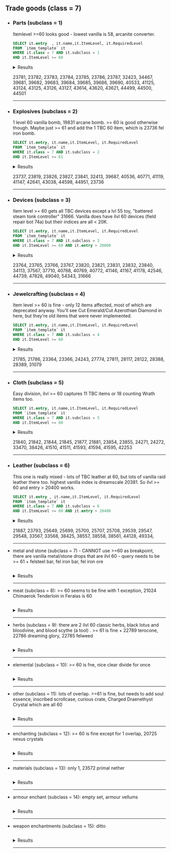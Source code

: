 ## Trade goods (class = 7)
  - ### Parts (subclass = 1)
    Itemlevel >=60 looks good - lowest vanilla is 58, arcanite converter.

    ```SQL
    SELECT it.entry  , it.name,it.ItemLevel, it.RequiredLevel
    FROM `item_template` it
    WHERE it.class = 7 AND it.subclass = 1
    AND it.ItemLevel >= 60
    ```

    <details>
    <summary>Results</summary>
  
    ---
    | entry | name | ItemLevel | RequiredLevel | 
    | ---: | --- | ---: | ---: | 
    | 23781 | Elemental Blasting Powder | 60 | 0 | 
    | 23782 | Fel Iron Casing | 60 | 0 | 
    | 23783 | Handful of Fel Iron Bolts | 60 | 0 | 
    | 23784 | Adamantite Frame | 65 | 0 | 
    | 23785 | Hardened Adamantite Tube | 70 | 0 | 
    | 23786 | Khorium Power Core | 70 | 0 | 
    | 23787 | Felsteel Stabilizer | 70 | 0 | 
    | 32423 | Icy Blasting Primers | 68 | 0 | 
    | 34467 | Test Handful of Fel Iron Bolts | 60 | 0 | 
    | 39681 | Handful of Cobalt Bolts | 71 | 0 | 
    | 39682 | Overcharged Capacitor | 70 | 0 | 
    | 39683 | Froststeel Tube | 70 | 0 | 
    | 39684 | Hair Trigger | 71 | 0 | 
    | 39685 | Indestructible Frame | 80 | 0 | 
    | 39686 | Neo-Dynamic Gear Assembly | 70 | 0 | 
    | 39690 | Volatile Blasting Trigger | 72 | 0 | 
    | 40533 | Walnut Stock | 80 | 0 | 
    | 41125 | zzOLD | 71 | 0 | 
    | 43124 | Ethereal Ink | 60 | 0 | 
    | 43125 | Darkflame Ink | 60 | 0 | 
    | 43126 | Ink of the Sea | 70 | 0 | 
    | 43127 | Snowfall Ink | 70 | 0 | 
    | 43614 | Broken Wrath Elixir | 80 | 0 | 
    | 43620 | Broken Spellpower Elixir | 80 | 0 | 
    | 43621 | Broken Noggenfogger Elixir | 80 | 0 | 
    | 44499 | Salvaged Iron Golem Parts | 80 | 0 | 
    | 44500 | Elementium-plated Exhaust Pipe | 80 | 0 | 
    | 44501 | Goblin-machined Piston | 80 | 0 | 

    </details>
    
    23781, 23782, 23783, 23784, 23785, 23786, 23787, 32423, 34467, 39681, 39682, 39683, 39684, 39685, 39686, 39690, 40533, 41125, 43124, 43125, 43126, 43127, 43614, 43620, 43621, 44499, 44500, 44501
    
    <hr>

  - ### Explosives (subclass = 2)
    1 level 60 vanilla bomb, 19831 arcane bomb. >= 60 is good otherwise though. Maybe just >= 61 and add the 1 TBC 60 item, which is 23736 fel iron bomb.

    ```SQL
    SELECT it.entry, it.name,it.ItemLevel, it.RequiredLevel
    FROM `item_template` it
    WHERE it.class = 7 AND it.subclass = 2
    AND it.ItemLevel >= 61
    ```

    <details>
    <summary>Results</summary>
  
    | entry | name | ItemLevel | RequiredLevel | 
    | ---: | --- | ---: | ---: | 
    | 23737 | Adamantite Grenade | 65 | 0 | 
    | 23819 | Elemental Seaforium Charge | 70 | 0 | 
    | 23826 | The Bigger One | 65 | 0 | 
    | 23827 | Super Sapper Charge | 68 | 0 | 
    | 23841 | Gnomish Flame Turret | 70 | 0 | 
    | 32413 | Frost Grenade | 65 | 0 | 
    | 39687 | Saronite Grenade | 75 | 0 | 
    | 40536 | Explosive Decoy | 80 | 0 | 
    | 40771 | Cobalt Frag Bomb | 71 | 0 | 
    | 41119 | Saronite Bomb | 75 | 0 | 
    | 41147 | Barrel o' Fun | 80 | 0 | 
    | 42641 | Global Thermal Sapper Charge | 75 | 0 | 
    | 43038 | The Naked Bomb | 75 | 0 | 
    | 44598 | Shrapnel Grenade | 75 | 0 | 
    | 44951 | Box of Bombs | 75 | 0 | 

    </details>
    
    23737, 23819, 23826, 23827, 23841, 32413, 39687, 40536, 40771, 41119, 41147, 42641, 43038, 44598, 44951, 23736

    <hr>
    
  - ### Devices (subclass = 3)
    Item level >= 60 gets all TBC devices except a lvl 55 toy, "battered steam tonk controller" 31666. Vanilla does have ilvl 60 devices (field repair bot 74a) but their indices are all < 20K.

    ```SQL
    SELECT it.entry, it.name,it.ItemLevel, it.RequiredLevel
    FROM `item_template` it
    WHERE it.class = 7 AND it.subclass = 3
    AND it.ItemLevel >= 60 AND it.entry > 20000
    ```

    <details>
    <summary>Results</summary>
  
    ---
    | entry | name | ItemLevel | RequiredLevel | 
    | ---: | --- | ---: | ---: | 
    | 23764 | Adamantite Scope | 67 | 55 | 
    | 23765 | Khorium Scope | 72 | 55 | 
    | 23766 | Stabilized Eternium Scope | 75 | 60 | 
    | 23767 | Crashin' Thrashin' Robot | 60 | 0 | 
    | 23820 | Critter Enlarger | 65 | 0 | 
    | 23821 | Zapthrottle Mote Extractor | 61 | 0 | 
    | 23831 | Goblin Tonk Controller | 65 | 0 | 
    | 23832 | Gnomish Tonk Controller | 65 | 0 | 
    | 23840 | Remote Mail Terminal | 67 | 0 | 
    | 34113 | Field Repair Bot 110G | 70 | 0 | 
    | 37567 | Healing Injector Kit | 80 | 0 | 
    | 37710 | Crashin' Thrashin' Racer Controller | 60 | 0 | 
    | 40768 | MOLL-E | 80 | 0 | 
    | 40769 | Scrapbot Construction Kit | 80 | 0 | 
    | 40772 | Gnomish Army Knife | 71 | 0 | 
    | 41146 | Sun Scope | 75 | 70 | 
    | 41167 | Heartseeker Scope | 80 | 70 | 
    | 41178 | ZX-5103 Mechanical Suit | 85 | 80 | 
    | 42546 | Mana Injector Kit | 80 | 0 | 
    | 44739 | Diamond-cut Refractor Scope | 75 | 70 | 
    | 47828 | Goblin Beam Welder | 80 | 0 | 
    | 49040 | Jeeves | 200 | 0 | 
    | 54343 | Blue Crashin' Thrashin' Racer Controller | 60 | 0 | 
  
    </details>
    
    23764, 23765, 23766, 23767, 23820, 23821, 23831, 23832, 23840, 34113, 37567, 37710, 40768, 40769, 40772, 41146, 41167, 41178, 42546, 44739, 47828, 49040, 54343, 31666

    <hr>
    
  - ### Jewelcrafting (subclass = 4)
    Item level >= 60 is fine - only 12 items affected, most of which are deprecated anyway. You'll see Cut Emerald/Cut Azerothian Diamond in here, but they're old items that were never implemented.

    ```SQL
    SELECT it.entry, it.name,it.ItemLevel, it.RequiredLevel
    FROM `item_template` it
    WHERE it.class = 7 AND it.subclass = 4
    AND it.ItemLevel >= 60
    ```

    <details>
    <summary>Results</summary>
  
    ---
    | entry | name | ItemLevel | RequiredLevel | 
    | ---: | --- | ---: | ---: | 
    | 21785 | Cut Emerald | 60 | 0 | 
    | 21786 | Cut Azerothian Diamond | 60 | 0 | 
    | 23364 | zzDEPRECATEDHeart of the Sky | 60 | 0 | 
    | 23366 | zzDEPRECATEDPerfect Diamond | 60 | 0 | 
    | 24243 | Adamantite Powder | 70 | 0 | 
    | 27774 | zzOLDMighty Blood Garnet | 60 | 0 | 
    | 27811 | zzOLDMighty Blood Garnet | 60 | 0 | 
    | 28117 | zzOLDBold Ornate Ruby | 60 | 0 | 
    | 28122 | zzOLDEnscribed Ornate Topaz | 60 | 0 | 
    | 28388 | TCHILTON TEST RUBY | 60 | 0 | 
    | 28389 | TCHILTON TEST DAWNSTONE | 60 | 0 | 
    | 31079 | Mercurial Adamantite | 60 | 0 | 

    </details>
    
    21785, 21786, 23364, 23366, 24243, 27774, 27811, 28117, 28122, 28388, 28389, 31079

    <hr>
    
  - ### Cloth (subclass = 5)
    Easy division, ilvl >= 60 captures 11 TBC items or 18 counting Wrath items too.

    ```SQL
    SELECT it.entry, it.name,it.ItemLevel, it.RequiredLevel
    FROM `item_template` it
    WHERE it.class = 7 AND it.subclass = 5
    AND it.ItemLevel >= 60
    ```
    
    <details>
    <summary>Results</summary>

    ---
    | entry | name | ItemLevel | RequiredLevel | 
    | ---: | --- | ---: | ---: | 
    | 21840 | Bolt of Netherweave | 60 | 0 | 
    | 21842 | Bolt of Imbued Netherweave | 66 | 0 | 
    | 21844 | Bolt of Soulcloth | 70 | 0 | 
    | 21845 | Primal Mooncloth | 70 | 0 | 
    | 21877 | Netherweave Cloth | 60 | 0 | 
    | 21881 | Netherweb Spider Silk | 60 | 0 | 
    | 23854 | Shadoweave Cloth | 70 | 0 | 
    | 23855 | Spellfire Cloth | 70 | 0 | 
    | 24271 | Spellcloth | 70 | 0 | 
    | 24272 | Shadowcloth | 70 | 0 | 
    | 33470 | Frostweave Cloth | 70 | 0 | 
    | 38426 | Eternium Thread | 70 | 0 | 
    | 41510 | Bolt of Frostweave | 70 | 0 | 
    | 41511 | Bolt of Imbued Frostweave | 75 | 0 | 
    | 41593 | Ebonweave | 80 | 0 | 
    | 41594 | Moonshroud | 80 | 0 | 
    | 41595 | Spellweave | 80 | 0 | 
    | 42253 | Iceweb Spider Silk | 75 | 0 | 


    </details>
    
    21840, 21842, 21844, 21845, 21877, 21881, 23854, 23855, 24271, 24272, 33470, 38426, 41510, 41511, 41593, 41594, 41595, 42253

    <hr>
    
  - ### Leather (subclass = 6)
    This one is really mixed - lots of TBC leather at 60, but lots of vanilla raid leather there too. highest vanilla index is dreamscale 20381. So ilvl >= 60 and entry > 20400 works.
    
    ```SQL
    SELECT it.entry , it.name,it.ItemLevel, it.RequiredLevel
    FROM `item_template` it
    WHERE it.class = 7 AND it.subclass = 6
    AND it.ItemLevel >= 60 AND it.entry > 20400
    ```

    <details>
    <summary>Results</summary>

    ---
    | entry | name | ItemLevel | RequiredLevel | 
    | ---: | --- | ---: | ---: | 
    | 21887 | Knothide Leather | 60 | 0 | 
    | 23793 | Heavy Knothide Leather | 65 | 0 | 
    | 25649 | Knothide Leather Scraps | 60 | 0 | 
    | 25699 | Crystal Infused Leather | 60 | 0 | 
    | 25700 | Fel Scales | 60 | 0 | 
    | 25707 | Fel Hide | 70 | 0 | 
    | 25708 | Thick Clefthoof Leather | 60 | 0 | 
    | 29539 | Cobra Scales | 60 | 0 | 
    | 29547 | Wind Scales | 60 | 0 | 
    | 29548 | Nether Dragonscales | 60 | 0 | 
    | 33567 | Borean Leather Scraps | 70 | 0 | 
    | 33568 | Borean Leather | 70 | 0 | 
    | 38425 | Heavy Borean Leather | 80 | 0 | 
    | 38557 | Icy Dragonscale | 75 | 0 | 
    | 38558 | Nerubian Chitin | 70 | 0 | 
    | 38561 | Jormungar Scale | 75 | 0 | 
    | 44128 | Arctic Fur | 75 | 0 | 
    | 49334 | Scale of Onyxia 2.0 | 80 | 0 | 

    </details>
    
    21887, 23793, 25649, 25699, 25700, 25707, 25708, 29539, 29547, 29548, 33567, 33568, 38425, 38557, 38558, 38561, 44128, 49334, 

    <hr>
    
  - metal and stone (subclass = 7) - CANNOT use >=60 as breakpoint, there are vanilla metal/stone drops that are ilvl 60 -  query needs to be >= 61 + felsteel bar, fel iron bar, fel iron ore

    ```SQL

    ```

    <details>
    <summary>Results</summary>


    </details>

    <hr>
    
  - meat (subclass = 8): >= 60 seems to be fine with 1 exception, 21024 Chimaerok Tenderloin in Feralas is 60

    ```SQL

    ```

    <details>
    <summary>Results</summary>


    </details>

    <hr>
    
  - herbs (subclass = 9): there are 2 ilvl 60 classic herbs, black lotus and bloodvine, and blood scythe (a tool) . >= 61 is fine + 22789 terocone, 22786 dreaming glory, 22785 felweed

    ```SQL

    ```

    <details>
    <summary>Results</summary>


    </details>

    <hr>
    
  - elemental (subclass = 10): >= 60 is fne, nice clear divide for once

    ```SQL

    ```

    <details>
    <summary>Results</summary>


    </details>

    <hr>
    
  - other (subclass = 11): lots of overlap. >=61 is fine, but needs to add soul essence, inscribed scrollcase, curious crate, Charged Draenethyst Crystal which are all 60

    ```SQL

    ```

    <details>
    <summary>Results</summary>


    </details>

    <hr>
    
    
  - enchanting (subclass = 12): >= 60 is fine except for 1 overlap, 20725 nexus crystals

    ```SQL

    ```

    <details>
    <summary>Results</summary>


    </details>

    <hr>
    
    
  - materials (subclass = 13): only 1, 23572 primal nether

    ```SQL

    ```

    <details>
    <summary>Results</summary>


    </details>

    <hr>
    
    
  - armour enchant (subclass = 14): empty set, armour vellums

    ```SQL

    ```

    <details>
    <summary>Results</summary>


    </details>

    <hr>
    
    
  - weapon enchantments (subclass = 15): ditto

    ```SQL

    ```

    <details>
    <summary>Results</summary>


    </details>

    <hr>
